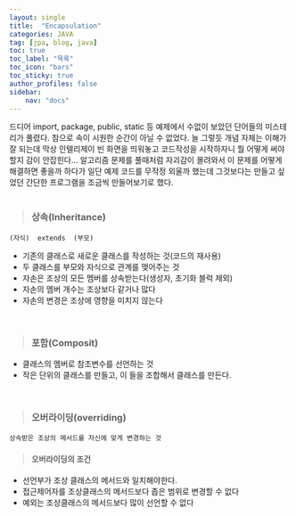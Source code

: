 ```yaml
---
layout: single
title:  "Encapsulation"
categories: JAVA
tag: [jpa, blog, java]
toc: true
toc_label: "목록"
toc_icon: "bars"
toc_sticky: true
author_profiles: false
sidebar:
    nav: "docs"
---  
```



드디어 import, package, public, static 등 예제에서 수없이 보았던 단어들의 미스테리가 풀렸다. 참으로 속이 시원한 순간이 아닐 수 없었다. 늘 그렇듯 개념 자체는 이해가 잘 되는데 막상 인텔리제이 빈 화면을 띄워놓고 코드작성을 시작하자니 뭘 어떻게 써야할지 감이 안잡힌다... 알고리즘 문제를 풀때처럼 자괴감이 몰려와서 이 문제를 어떻게 해결하면 좋을까 하다가 일단 예제 코드를 무작정 외울까 했는데 그것보다는 만들고 싶었던 간단한 프로그램을 조금씩 만들어보기로 했다.  
<br>

> ### 상속(Inheritance)

```
(자식)  extends  (부모)
```

- 기존의 클래스로 새로운 클래스를 작성하는 것(코드의 재사용)
- 두 클래스를 부모와 자식으로 관계를 맺어주는 것
- 자손은 조상의 모든 멤버를 상속받는다(생성자, 초기화 블럭 제외)
- 자손의 멤버 개수는 조상보다 같거나 많다
- 자손의 변경은 조상에 영향을 미치지 않는다
<br>

> ### 포함(Composit)

- 클래스의 멤버로 참조변수를 선언하는 것
- 작은 단위의 클래스를 만들고, 이 들을 조합해서 클래스를 만든다.
<br>

> ### 오버라이딩(overriding)
```
상속받은 조상의 메서드를 자신에 맞게 변경하는 것
```

> #### 오버라이딩의 조건
- 선언부가 조상 클래스의 메서드와 일치해야한다.
- 접근제어자를 조상클래스의 메서드보다 좁은 범위로 변경할 수 없다
- 예외는 조상클래스의 메서드보다 많이 선언할 수 없다
